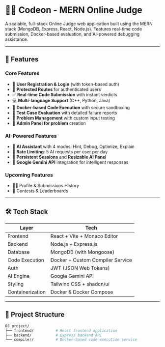 # 👨‍💻 Codeon - MERN Online Judge

A scalable, full-stack Online Judge web application built using the MERN stack (MongoDB, Express, React, Node.js). Features real-time code submission, Docker-based evaluation, and AI-powered debugging assistance.

---

## 🚀 Features

### Core Features
- 🧾 **User Registration & Login** (with token-based auth)
- 🔐 **Protected Routes** for authenticated users
- ✅ **Real-time Code Submission** with instant verdicts
- 💻 **Multi-language Support** (C++, Python, Java)
- 🐳 **Docker-based Code Execution** with secure sandboxing
- 🧪 **Test Case Evaluation** with detailed failure reports
- 🎯 **Problem Management** with custom input testing
- 🧠 **Admin Panel for problem** creation

### AI-Powered Features
- 🤖 **AI Assistant** with 4 modes: Hint, Debug, Optimize, Explain
- 🚫 **Rate Limiting**: 5 AI requests per user per day
- 🔄 **Persistent Sessions** and **Resizable AI Panel**
- 🧠 **Google Gemini API** integration for intelligent responses

### Upcoming Features
- 👨‍🏫 Profile & Submissions History
- 🎯 Contests & Leaderboards

---

## 🛠️ Tech Stack

| Layer       | Tech                     |
|-------------|--------------------------|
| Frontend    | React + Vite + Monaco Editor |
| Backend     | Node.js + Express.js     |
| Database    | MongoDB (with Mongoose)  |
| Code Execution | Docker + Custom Compiler Service |
| Auth        | JWT (JSON Web Tokens)    |
| AI Engine   | Google Gemini API        |
| Styling     | Tailwind CSS + shadcn/ui |
| Containerization | Docker & Docker Compose |

---

## 📂 Project Structure
```bash
OJ_project/
├── frontend/          # React frontend application
├── backend/           # Express backend API
└── compiler/          # Docker-based code execution service